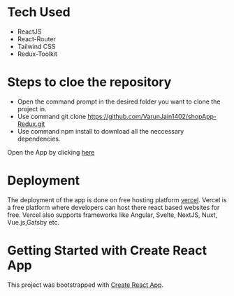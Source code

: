 # Tech Used 
* ReactJS
* React-Router
* Tailwind CSS
* Redux-Toolkit

# Steps to cloe the repository
* Open the command prompt in the desired folder you want to clone the project in.
* Use command git clone https://github.com/VarunJain1402/shopApp-Redux.git
* Use command npm install to download all the neccessary dependencies.

Open the App by clicking [here](https://shop-app-redux-three.vercel.app/)

# Deployment
The deployment of the app is done on free hosting platform [vercel](https://vercel.com/home). Vercel is a free platform where developers can host there react based websites for free. Vercel also supports frameworks like Angular, Svelte, NextJS, Nuxt, Vue.js,Gatsby etc.

# Getting Started with Create React App
This project was bootstrapped with [Create React App](https://github.com/facebook/create-react-app).
